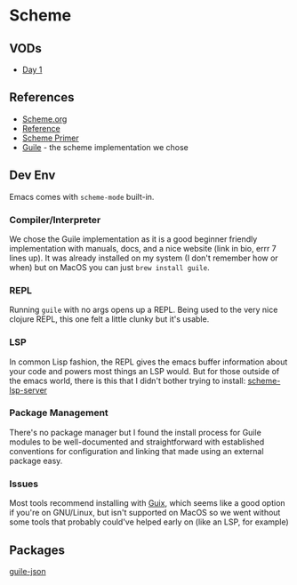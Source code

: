 # Scheme

## VODs

* [Day 1](https://www.youtube.com/watch?v=TFtnmthigUY)

## References

* [Scheme.org](https://www.scheme.org/)
* [Reference](https://www.gnu.org/software/guile/manual/guile.html#API-Reference)
* [Scheme Primer](https://spritely.institute/static/papers/scheme-primer.html)
* [Guile](https://www.gnu.org/software/guile) - the scheme implementation we chose

## Dev Env

Emacs comes with `scheme-mode` built-in.

### Compiler/Interpreter
We chose the Guile implementation as it is a good beginner friendly implementation with manuals, docs, and a nice website (link in bio, errr 7 lines up). It was already installed on my system (I don't remember how or when) but on MacOS you can just `brew install guile`.

### REPL
Running `guile` with no args opens up a REPL. Being used to the very nice clojure REPL, this one felt a little clunky but it's usable.

### LSP
In common Lisp fashion, the REPL gives the emacs buffer information about your code and powers most things an LSP would. But for those outside of the emacs world, there is this that I didn't bother trying to install:
[scheme-lsp-server](https://codeberg.org/rgherdt/scheme-lsp-server)

### Package Management
There's no package manager but I found the install process for Guile modules to be well-documented and straightforward with established conventions for configuration and linking that made using an external package easy.

### Issues
Most tools recommend installing with [Guix](https://guix.gnu.org), which seems like a good option if you're on GNU/Linux, but isn't supported on MacOS so we went without some tools that probably could've helped early on (like an LSP, for example)

## Packages
[guile-json](https://github.com/aconchillo/guile-json)
